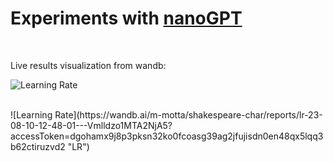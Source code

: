 # Experiments with [nanoGPT](https://github.com/karpathy/nanoGPT)


</br>

Live results visualization from wandb:

![Learning Rate](https://api.wandb.ai/links/m-motta/1f34sz6c "LR")

</br>
![Learning Rate](https://wandb.ai/m-motta/shakespeare-char/reports/lr-23-08-10-12-48-01---Vmlldzo1MTA2NjA5?accessToken=dgohamx9j8p3pksn32ko0fcoasg39ag2jfujisdn0en48qx5lqq3b62ctiruzvd2 "LR")







